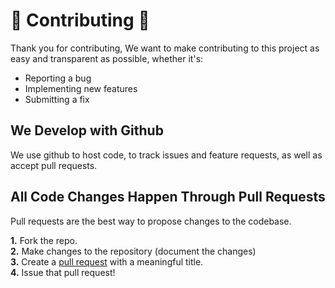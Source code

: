 # :tada: Contributing :tada:
Thank you for contributing, We want to make contributing to this project as easy and transparent as possible, whether it's:

- Reporting a bug
- Implementing new features
- Submitting a fix

## We Develop with Github
We use github to host code, to track issues and feature requests, as well as accept pull requests.

## All Code Changes Happen Through Pull Requests
Pull requests are the best way to propose changes to the codebase.

**1.** Fork the repo.  
**2.** Make changes to the repository (document the changes)  
**3.** Create a [pull request](https://github.com/Furqan17/learn-Deutsche-app/pulls) with a meaningful title.  
**4.** Issue that pull request!  
